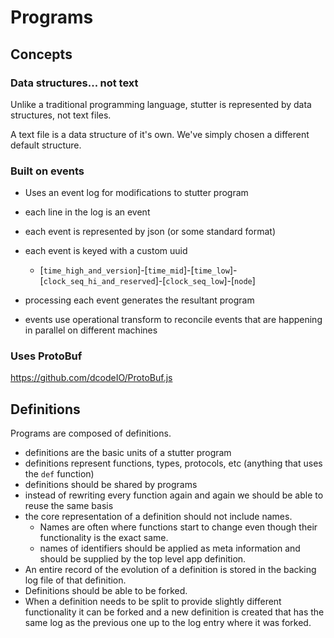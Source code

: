 # Programs


## Concepts

### Data structures... not text
Unlike a traditional programming language, stutter is represented by data structures, not text files.

A text file is a data structure of it's own. We've simply chosen a different default structure.



### Built on events
- Uses an event log for modifications to stutter program
- each line in the log is an event
- each event is represented by json (or some standard format)
- each event is keyed with a custom uuid
  + [`time_high_and_version`]-[`time_mid`]-[`time_low`]-[`clock_seq_hi_and_reserved`]-[`clock_seq_low`]-[`node`]
- processing each event generates the resultant program

- events use operational transform to reconcile events that are happening in parallel on different machines


### Uses ProtoBuf
<!-- TODO BRN: Is this a good idea? -->
https://github.com/dcodeIO/ProtoBuf.js


## Definitions

Programs are composed of definitions.

- definitions are the basic units of a stutter program
- definitions represent functions, types, protocols, etc (anything that uses the `def` function)
- definitions should be shared by programs
- instead of rewriting every function again and again we should be able to reuse the same basis
- the core representation of a definition should not include names.
  + Names are often where functions start to change even though their functionality is the exact same.
  + names of identifiers should be applied as meta information and should be supplied by the top level app definition.
- An entire record of the evolution of a definition is stored in the backing log file of that definition.
- Definitions should be able to be forked.
- When a definition needs to be split to provide slightly different
  functionality it can be forked and a new definition is created that has the
  same log as the previous one up to the log entry where it was forked.
